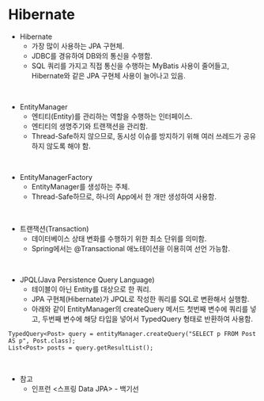# Hibernate

* Hibernate
	* 가장 많이 사용하는 JPA 구현체.
	* JDBC를 경유하여 DB와의 통신을 수행함.
	* SQL 쿼리를 가지고 직접 통신을 수행하는 MyBatis 사용이 줄어들고, Hibernate와 같은 JPA 구현체 사용이 늘어나고 있음.

<br>

* EntityManager
	* 엔티티(Entity)를 관리하는 역할을 수행하는 인터페이스.
	* 엔티티의 생명주기와 트랜잭션을 관리함.
	* Thread-Safe하지 않으므로, 동시성 이슈를 방지하기 위해 여러 쓰레드가 공유하지 않도록 해야 함.

<br>

* EntityManagerFactory
	* EntityManager를 생성하는 주체.
	* Thread-Safe하므로, 하나의 App에서 한 개만 생성하여 사용함.

<br>

* 트랜잭션(Transaction)
	* 데이터베이스 상태 변화를 수행하기 위한 최소 단위를 의미함.
	* Spring에서는 @Transactional 애노테이션을 이용히여 선언 가능함.

<br>

* JPQL(Java Persistence Query Language)
	* 테이블이 아닌 Entity를 대상으로 한 쿼리.
	* JPA 구현체(Hibernate)가 JPQL로 작성한 쿼리를 SQL로 변환해서 실행함.
	* 아래와 같이 EntityManager의 createQuery 메서드 첫번째 변수에 쿼리를 넣고, 두번째 변수에 해당 타입을 넣어서 TypedQuery 형태로 반환하여 사용함.
```
TypedQuery<Post> query = entityManager.createQuery("SELECT p FROM Post AS p", Post.class); 
List<Post> posts = query.getResultList();
```

<br>

* 참고
  * 인프런 <스프링 Data JPA> - 백기선
